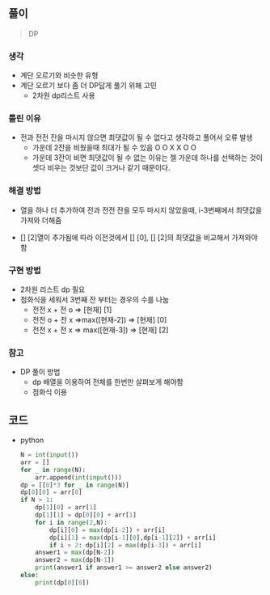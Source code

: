 ## 풀이

>  DP



### 생각

- 계단 오르기와 비슷한 유형
- 계단 오르기 보다 좀 더 DP답게 풀기 위해 고민
  - 2차원 dp리스트 사용



### 틀린 이유

- 전과 전전 잔을 마시지 않으면 최댓값이 될 수 없다고 생각하고 풀어서 오류 발생
  - 가운데 2잔을 비웠을때 최대가 될 수 있음 O O X X O O
  - 가운데 3잔이 비면 최댓값이 될 수 없는 이유는 젤 가운데 하나를 선택하는 것이 셋다 비우는 것보단 값이 크거나 같기 때문이다.



### 해결 방법

- 열을 하나 더 추가하여 전과 전전 잔을 모두 마시지 않았을때, i-3번째에서 최댓값을 가져와 더해줌

- [] [2]열이 추가됨에 따라 이전것에서 [] [0], [] [2]의 최댓값을 비교해서 가져와야함



### 구현 방법

- 2차원 리스트 dp 필요
- 점화식을 세워서 3번째 잔 부터는 경우의 수를 나눔
  - 전전 x + 전 o => [현재] [1]
  - 전전 o + 전 x =>max([현재-2]) => [현재] [0]
  - 전전 x + 전 x => max([현재-3]) => [현재] [2]



### 참고

- DP 풀이 방법
  - dp 배열을 이용하여 전체를 한번만 살펴보게 해야함
  - 점화식 이용



## 코드

- python

  ```python
  N = int(input())
  arr = []
  for _ in range(N):
      arr.append(int(input()))
  dp = [[0]*3 for _ in range(N)]
  dp[0][0] = arr[0]
  if N > 1:
      dp[1][0] = arr[1]
      dp[1][1] = dp[0][0] + arr[1]
      for i in range(2,N):
          dp[i][0] = max(dp[i-2]) + arr[i]
          dp[i][1] = max(dp[i-1][0],dp[i-1][2]) + arr[i]
          if i > 2: dp[i][2] = max(dp[i-3]) + arr[i]
      answer1 = max(dp[N-2])
      answer2 = max(dp[N-1])
      print(answer1 if answer1 >= answer2 else answer2)
  else:
      print(dp[0][0])
  ```

  